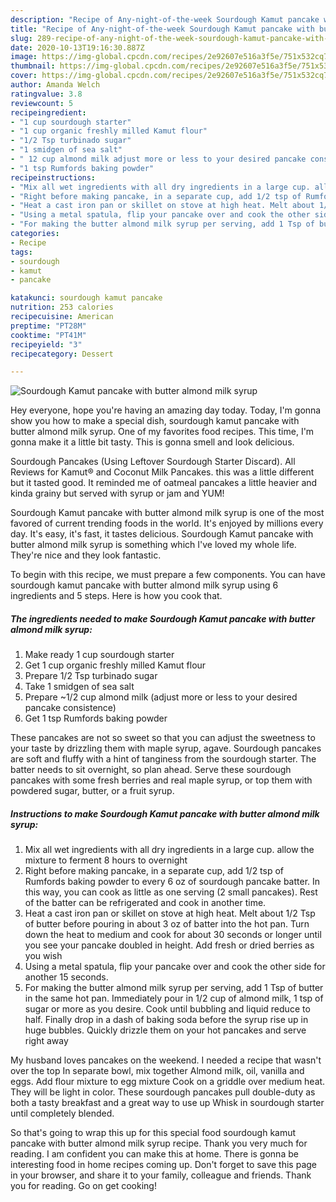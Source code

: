 ```yaml
---
description: "Recipe of Any-night-of-the-week Sourdough Kamut pancake with butter almond milk syrup"
title: "Recipe of Any-night-of-the-week Sourdough Kamut pancake with butter almond milk syrup"
slug: 289-recipe-of-any-night-of-the-week-sourdough-kamut-pancake-with-butter-almond-milk-syrup
date: 2020-10-13T19:16:30.887Z
image: https://img-global.cpcdn.com/recipes/2e92607e516a3f5e/751x532cq70/sourdough-kamut-pancake-with-butter-almond-milk-syrup-recipe-main-photo.jpg
thumbnail: https://img-global.cpcdn.com/recipes/2e92607e516a3f5e/751x532cq70/sourdough-kamut-pancake-with-butter-almond-milk-syrup-recipe-main-photo.jpg
cover: https://img-global.cpcdn.com/recipes/2e92607e516a3f5e/751x532cq70/sourdough-kamut-pancake-with-butter-almond-milk-syrup-recipe-main-photo.jpg
author: Amanda Welch
ratingvalue: 3.8
reviewcount: 5
recipeingredient:
- "1 cup sourdough starter"
- "1 cup organic freshly milled Kamut flour"
- "1/2 Tsp turbinado sugar"
- "1 smidgen of sea salt"
- " 12 cup almond milk adjust more or less to your desired pancake consistence"
- "1 tsp Rumfords baking powder"
recipeinstructions:
- "Mix all wet ingredients with all dry ingredients in a large cup. allow the mixture to ferment 8 hours to overnight"
- "Right before making pancake, in a separate cup, add 1/2 tsp of Rumfords baking powder to every 6 oz of sourdough pancake batter. In this way, you can cook as little as one serving (2 small pancakes). Rest of the batter can be refrigerated and cook in another time."
- "Heat a cast iron pan or skillet on stove at high heat. Melt about 1/2 Tsp of butter before pouring in about 3 oz of batter into the hot pan. Turn down the heat to medium and cook for about 30 seconds or longer until you see your pancake doubled in height. Add fresh or dried berries as you wish"
- "Using a metal spatula, flip your pancake over and cook the other side for another 15 seconds."
- "For making the butter almond milk syrup per serving, add 1 Tsp of butter in the same hot pan. Immediately pour in 1/2 cup of almond milk, 1 tsp of sugar or more as you desire. Cook until bubbling and liquid reduce to half. Finally drop in a dash of baking soda before the syrup rise up in huge bubbles. Quickly drizzle them on your hot pancakes and serve right away"
categories:
- Recipe
tags:
- sourdough
- kamut
- pancake

katakunci: sourdough kamut pancake 
nutrition: 253 calories
recipecuisine: American
preptime: "PT28M"
cooktime: "PT41M"
recipeyield: "3"
recipecategory: Dessert

---
```



![Sourdough Kamut pancake with butter almond milk syrup](https://img-global.cpcdn.com/recipes/2e92607e516a3f5e/751x532cq70/sourdough-kamut-pancake-with-butter-almond-milk-syrup-recipe-main-photo.jpg)

Hey everyone, hope you're having an amazing day today. Today, I'm gonna show you how to make a special dish, sourdough kamut pancake with butter almond milk syrup. One of my favorites food recipes. This time, I'm gonna make it a little bit tasty. This is gonna smell and look delicious.

Sourdough Pancakes (Using Leftover Sourdough Starter Discard). All Reviews for Kamut® and Coconut Milk Pancakes. this was a little different but it tasted good. It reminded me of oatmeal pancakes a little heavier and kinda grainy but served with syrup or jam and YUM!

Sourdough Kamut pancake with butter almond milk syrup is one of the most favored of current trending foods in the world. It's enjoyed by millions every day. It's easy, it's fast, it tastes delicious. Sourdough Kamut pancake with butter almond milk syrup is something which I've loved my whole life. They're nice and they look fantastic.


To begin with this recipe, we must prepare a few components. You can have sourdough kamut pancake with butter almond milk syrup using 6 ingredients and 5 steps. Here is how you cook that.

<!--inarticleads1-->

##### The ingredients needed to make Sourdough Kamut pancake with butter almond milk syrup:

1. Make ready 1 cup sourdough starter
1. Get 1 cup organic freshly milled Kamut flour
1. Prepare 1/2 Tsp turbinado sugar
1. Take 1 smidgen of sea salt
1. Prepare  ~1/2 cup almond milk (adjust more or less to your desired pancake consistence)
1. Get 1 tsp Rumfords baking powder


These pancakes are not so sweet so that you can adjust the sweetness to your taste by drizzling them with maple syrup, agave. Sourdough pancakes are soft and fluffy with a hint of tanginess from the sourdough starter. The batter needs to sit overnight, so plan ahead. Serve these sourdough pancakes with some fresh berries and real maple syrup, or top them with powdered sugar, butter, or a fruit syrup. 

<!--inarticleads2-->

##### Instructions to make Sourdough Kamut pancake with butter almond milk syrup:

1. Mix all wet ingredients with all dry ingredients in a large cup. allow the mixture to ferment 8 hours to overnight
1. Right before making pancake, in a separate cup, add 1/2 tsp of Rumfords baking powder to every 6 oz of sourdough pancake batter. In this way, you can cook as little as one serving (2 small pancakes). Rest of the batter can be refrigerated and cook in another time.
1. Heat a cast iron pan or skillet on stove at high heat. Melt about 1/2 Tsp of butter before pouring in about 3 oz of batter into the hot pan. Turn down the heat to medium and cook for about 30 seconds or longer until you see your pancake doubled in height. Add fresh or dried berries as you wish
1. Using a metal spatula, flip your pancake over and cook the other side for another 15 seconds.
1. For making the butter almond milk syrup per serving, add 1 Tsp of butter in the same hot pan. Immediately pour in 1/2 cup of almond milk, 1 tsp of sugar or more as you desire. Cook until bubbling and liquid reduce to half. Finally drop in a dash of baking soda before the syrup rise up in huge bubbles. Quickly drizzle them on your hot pancakes and serve right away


My husband loves pancakes on the weekend. I needed a recipe that wasn&#39;t over the top In separate bowl, mix together Almond milk, oil, vanilla and eggs. Add flour mixture to egg mixture Cook on a griddle over medium heat. They will be light in color. These sourdough pancakes pull double-duty as both a tasty breakfast and a great way to use up Whisk in sourdough starter until completely blended. 

So that's going to wrap this up for this special food sourdough kamut pancake with butter almond milk syrup recipe. Thank you very much for reading. I am confident you can make this at home. There is gonna be interesting food in home recipes coming up. Don't forget to save this page in your browser, and share it to your family, colleague and friends. Thank you for reading. Go on get cooking!
